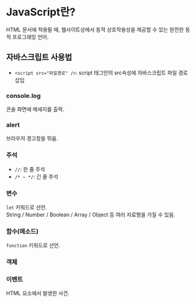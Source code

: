 # JavaScript란?
HTML 문서에 적용될 때, 웹사이트상에서 동적 상호작용성을 제공할 수 있는 완전한 동적 프로그래밍 언어.

## 자바스크립트 사용법
- `<script src="파일경로" />`: script 태그안의 src속성에 자바스크립트 파일 경로 삽입

### console.log
콘솔 화면에 메세지를 출력.

### alert
브라우저 경고창을 뛰움.

### 주석
- `//`: 한 줄 주석
- `/* ~ */`: 긴 줄 주석

### 변수
`let` 키워드로 선언. <br>
String / Number / Boolean / Array / Object 등 여러 자료형을 가질 수 있음.

### 함수(메소드)
`function` 키워드로 선언.

### 객체

### 이벤트
HTML 요소에서 발생한 사건.

